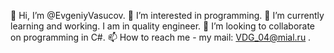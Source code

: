 👋 Hi, I’m @EvgeniyVasucov.
👀 I’m interested in programming.
🌱 I’m currently learning and working. I am in quality engineer.
💞️ I’m looking to collaborate on programming in C#.
📫 How to reach me - my mail: VDG_04@mial.ru .
